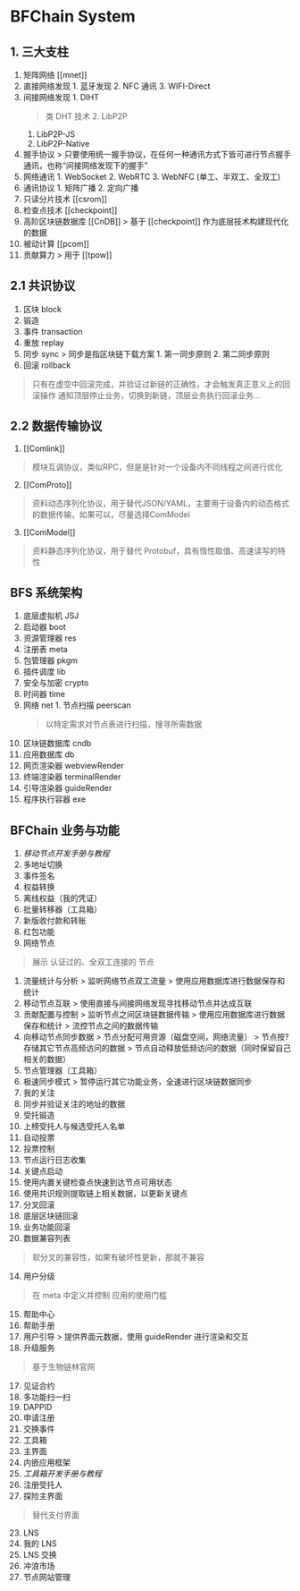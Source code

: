 # BFChain System

## 1. 三大支柱

1. 矩阵网络 [[mnet]]
  1. 直接网络发现
    1. 蓝牙发现
    2. NFC 通讯
    3. WIFI-Direct
  2. 间接网络发现
    1. DIHT
      > 类 DHT 技术
    2. LibP2P
      1. LibP2P-JS
      2. LibP2P-Native
  3. 握手协议
    > 只要使用统一握手协议，在任何一种通讯方式下皆可进行节点握手通讯，也称“间接网络发现下的握手”
  4. 网络通讯
    1. WebSocket
    2. WebRTC
    3. WebNFC (单工、半双工、全双工)
  5. 通讯协议
    1. 矩阵广播
    2. 定向广播
2. 只读分片技术 [[csrom]]
  1. 检查点技术 [[checkpoint]]
  2. 高阶区块链数据库 [[CnDB]]
    > 基于 [[checkpoint]] 作为底层技术构建现代化的数据
3. 被动计算 [[pcom]]
  1. 贡献算力
    > 用于 [[tpow]]

## 2.1 共识协议

1. 区块 block
  1. 锻造
2. 事件 transaction
3. 重放 replay
  1. 同步 sync
    > 同步是指区块链下载方案
    1. 第一同步原则
    2. 第二同步原则
4. 回滚 rollback
  > 只有在虚空中回滚完成，并验证过新链的正确性，才会触发真正意义上的回滚操作
  > 通知顶层停止业务，切换到新链，顶层业务执行回滚业务...

## 2.2 数据传输协议

1. [[Comlink]]
  > 模块互调协议，类似RPC，但是是针对一个设备内不同线程之间进行优化
2. [[ComProto]]
  > 资料动态序列化协议，用于替代JSON/YAML，主要用于设备内的动态格式的数据传输，如果可以，尽量选择ComModel
3. [[ComModel]]
  > 资料静态序列化协议，用于替代 Protobuf，具有惰性取值、高速读写的特性

## BFS 系统架构

1. 底层虚拟机 JSJ
2. 启动器 boot
3. 资源管理器 res
4. 注册表 meta
  1. 包管理器 pkgm
5. 插件调度 lib
  1. 安全与加密 crypto
  2. 时间器 time
  3. 网络 net
    1. 节点扫描 peerscan
      > 以特定需求对节点表进行扫描，搜寻所需数据
  4. 区块链数据库 cndb
  5. 应用数据库 db
  6. 网页渲染器 webviewRender
  7. 终端渲染器 terminalRender
  8. 引导渲染器 guideRender
6. 程序执行容器 exe

## BFChain 业务与功能

1. _移动节点开发手册与教程_
2. 多地址切换
3. 事件签名
4. 权益转换
  1. 离线权益（我的凭证）
  2. 批量转移器（工具箱）
  3. 新版收付款和转账
5. 红包功能
6. 网络节点
  > 展示 认证过的、全双工连接的 节点
  1. 流量统计与分析
    > 监听网络节点双工流量
    > 使用应用数据库进行数据保存和统计
  2. 移动节点互联
    > 使用直接与间接网络发现寻找移动节点并达成互联
  3. 贡献配置与控制
    > 监听节点之间区块链数据传输
    > 使用应用数据库进行数据保存和统计
    > 流控节点之间的数据传输
  4. 向移动节点同步数据
    > 节点分配可用资源（磁盘空间，网络流量）
    > 节点按?存储其它节点高频访问的数据
    > 节点自动释放低频访问的数据（同时保留自己相关的数据）
  5. 节点管理器（工具箱）
  6. 极速同步模式
    > 暂停运行其它功能业务，全速进行区块链数据同步
7. 我的关注
  1. 同步并验证关注的地址的数据
8. 受托锻造
  1. 上榜受托人与候选受托人名单
9. 自动投票
  1. 投票控制
10. 节点运行日志收集
11. 关键点启动
  1. 使用内置关键检查点快速到达节点可用状态
  2. 使用共识规则提取链上相关数据，以更新关键点
12. 分叉回滚
  1. 底层区块链回滚
  2. 业务功能回滚
13. 数据兼容列表
  > 软分叉的兼容性，如果有破坏性更新，那就不兼容
14. 用户分级
  > 在 meta 中定义并控制 应用的使用门槛
15. 帮助中心
  1. 帮助手册
  2. 用户引导
    > 提供界面元数据，使用 guideRender 进行渲染和交互
16. 升级服务
  > 基于生物链林官网
17. 见证合约
18. 多功能扫一扫
19. DAPPID
  1. 申请注册
  2. 交换事件
20. 工具箱
  1. 主界面
  2. 内嵌应用框架
  3. _工具箱开发手册与教程_
21. 注册受托人
22. 探险主界面
  > 替代支付界面
23. LNS
  1. 我的 LNS
  2. LNS 交换
  3. 冲浪市场
  4. 节点网站管理
  




































